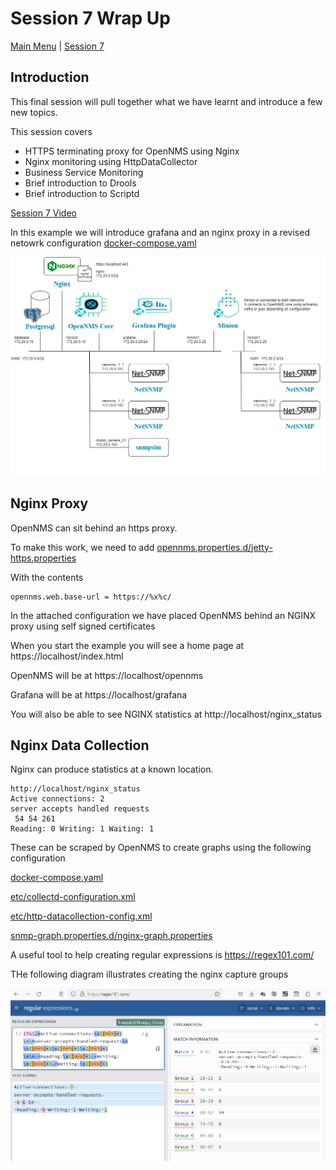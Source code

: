 # Session 7 Wrap Up

[Main Menu](../README.md) | [Session 7](../session7/README.md)

## Introduction

This final session will pull together what we have learnt and introduce a few new topics.

This session covers
* HTTPS terminating proxy for OpenNMS using Nginx
* Nginx  monitoring using HttpDataCollector
* Business Service Monitoring
* Brief introduction to Drools
* Brief introduction to Scriptd

[Session 7 Video](https://youtu.be/-0Io3K9Tzjc)

In this example we will introduce grafana and an nginx proxy in a revised netowrk configuration [docker-compose.yaml](../session7/minimal-minion-activemq/docker-compose.yaml)

![alt text](../session7/images/examplenetwork3.png "Figure examplenetwork3.png")

## Nginx Proxy

OpenNMS can sit behind an https proxy. 

To make this work, we need to add [opennms.properties.d/jetty-https.properties](../session7/minimal-minion-activemq/container-fs/horizon/opt/opennms-overlay/etc/opennms.properties.d/jetty-https.properties)

With the contents
```
opennms.web.base-url = https://%x%c/
```

In the attached configuration we have placed OpenNMS behind an NGINX proxy using self signed certificates

When you start the example you will see a home page at https://localhost/index.html

OpenNMS will be at https://localhost/opennms

Grafana will be at https://localhost/grafana

You will also be able to see NGINX statistics at http://localhost/nginx_status

## Nginx Data Collection

Nginx can produce statistics at a known location.

```
http://localhost/nginx_status
Active connections: 2 
server accepts handled requests
 54 54 261 
Reading: 0 Writing: 1 Waiting: 1 
```

These can be scraped by OpenNMS to create graphs using the following configuration

[docker-compose.yaml](../session7/minimal-minion-activemq/docker-compose.yaml)

[etc/collectd-configuration.xml](../session7/minimal-minion-activemq/container-fs/horizon/opt/opennms-overlay/etc/collectd-configuration.xml)

[etc/http-datacollection-config.xml](../session7/minimal-minion-activemq/container-fs/horizon/opt/opennms-overlay/etc/http-datacollection-config.xml)

[snmp-graph.properties.d/nginx-graph.properties](../session7/minimal-minion-activemq/container-fs/horizon/opt/opennms-overlay/etc/snmp-graph.properties.d/nginx-graph.properties)

A useful tool to help creating regular expressions is https://regex101.com/

THe following diagram illustrates creating the nginx capture groups 

![alt text](../session7/images/TestingNginxRegex.png "Figure TestingNginxRegex.png")



